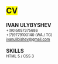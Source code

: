 <style>
color1 { background-color: yellow;}
small {font-size: x-small;}

</style>
## <color1>CV</color1>

**IVAN ULYBYSHEV** <br>
<small>+(90)5057375686 <br>
+(7)9779100140 (WA / TG) <br> ivanulibishev@gmail.com</small>
<br><br>
**SKILLS**
<br>
<small>HTML 5 / CSS 3</small>
